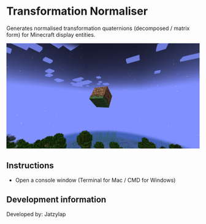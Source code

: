 # Transformation Normaliser
Generates normalised transformation quaternions (decomposed / matrix form) for Minecraft display entities.

<img src="/src/thumbnail.png" alt="Image"/>

## Instructions
- Open a console window (Terminal for Mac / CMD for Windows)

## Development information
Developed by: Jatzylap
